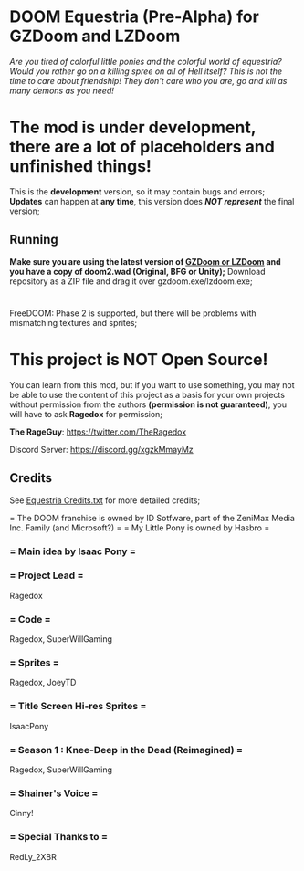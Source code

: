 # DOOM Equestria (Pre-Alpha) for GZDoom and LZDoom

*Are you tired of colorful little ponies and the colorful world of equestria? Would you rather go on a killing spree on all of Hell itself? This is not the time to care about friendship! They don't care who you are, go and kill as many demons as you need!*

# The mod is under development, there are a lot of placeholders and unfinished things!
This is the **development** version, so it may contain bugs and errors;
**Updates** can happen at **any time**, this version does ***NOT represent*** the final version;

## Running

**Make sure you are using the latest version of [GZDoom or LZDoom](https://zdoom.org/downloads) and you have a copy of doom2.wad (Original, BFG or Unity);**
Download repository as a ZIP file and drag it over gzdoom.exe/lzdoom.exe;
#
FreeDOOM: Phase 2 is supported, but there will be problems with mismatching textures and sprites;

# This project is **NOT Open Source**!
You can learn from this mod, but if you want to use something, you may not be able to use the content of this project as a basis for your own projects without permission from the authors **(permission is not guaranteed)**, you will have to ask **Ragedox** for permission;

**The RageGuy**: https://twitter.com/TheRagedox

Discord Server: https://discord.gg/xgzkMmayMz

## Credits
See [Equestria Credits.txt](https://github.com/Ragedox/Equestria-DOOM/blob/main/Equestria%20Credits.txt) for more detailed credits;

= The DOOM franchise is owned by ID Sotfware, part of the ZeniMax Media Inc. Family (and Microsoft?) =
= My Little Pony is owned by Hasbro =

### = Main idea by Isaac Pony =

### = Project Lead =
Ragedox

### = Code =
Ragedox, SuperWillGaming 

### = Sprites =
Ragedox, JoeyTD

### = Title Screen Hi-res Sprites =
IsaacPony

### = Season 1 : Knee-Deep in the Dead (Reimagined) =
Ragedox, SuperWillGaming

### = Shainer's Voice =
Cinny!

### = Special Thanks to =
RedLy_2XBR

